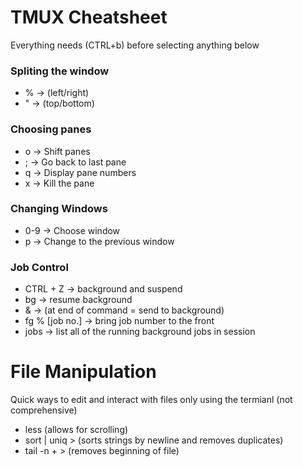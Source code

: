 
# TMUX Cheatsheet

Everything needs (CTRL+b) before selecting anything below

### Spliting the window

- % -> (left/right)
- " -> (top/bottom)

### Choosing panes

- o -> Shift panes
- ; -> Go back to last pane
- q -> Display pane numbers
- x -> Kill the pane

### Changing Windows

- 0-9 -> Choose window
- p -> Change to the previous window

### Job Control

- CTRL + Z -> background and suspend
- bg -> resume background
- & -> (at end of command = send to background)
- fg % [job no.] -> bring job number to the front
- jobs -> list all of the running background jobs in session

# File Manipulation

Quick ways to edit and interact with files only using the termianl (not comprehensive)

- less <filename> (allows for scrolling)
- sort <text file> | uniq > <new file> (sorts strings by newline and removes duplicates)
- tail -n +<number> <file> > <newfile> (removes beginning of file)
